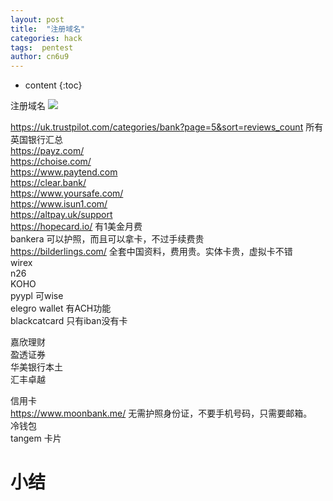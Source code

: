 ```yaml
---
layout: post
title:  "注册域名"
categories: hack
tags:  pentest
author: cn6u9
---
```


* content
{:toc}


注册域名
![](https://cn6u9.github.io/img/domain.png)



https://uk.trustpilot.com/categories/bank?page=5&sort=reviews_count 所有英国银行汇总  
https://payz.com/  
https://choise.com/  
https://www.paytend.com  
https://clear.bank/  
https://www.yoursafe.com/  
https://www.isun1.com/  
https://altpay.uk/support  
https://hopecard.io/ 有1美金月费  
bankera 可以护照，而且可以拿卡，不过手续费贵  
https://bilderlings.com/ 全套中国资料，费用贵。实体卡贵，虚拟卡不错  
wirex  
n26  
KOHO  
pyypl 可wise  
elegro wallet 有ACH功能  
blackcatcard 只有iban没有卡  


嘉欣理财  
盈透证券  
华美银行本土  
汇丰卓越  

信用卡  
https://www.moonbank.me/ 无需护照身份证，不要手机号码，只需要邮箱。  
冷钱包  
tangem 卡片

# 小结


